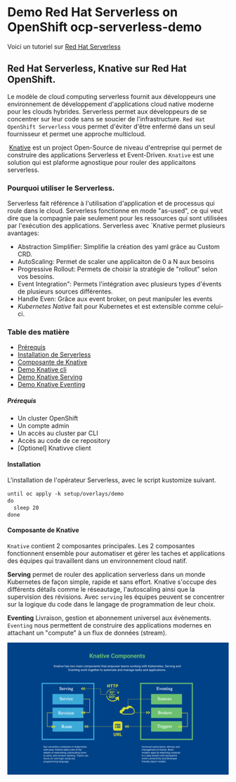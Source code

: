 # Demo Red Hat Serverless on OpenShift ocp-serverless-demo

Voici un tutoriel sur  [Red Hat Serverless](https://www.redhat.com/en/technologies/cloud-computing/openshift/serverless)


## Red Hat Serverless, Knative sur Red Hat OpenShift.

Le modèle de cloud computing serverless fournit aux développeurs une environnement de développement d'applications cloud native moderne pour les clouds hybrides. Serverless permet aux développeurs de se concentrer sur leur code sans se soucier de l'infrastructure. `Red Hat OpenShift Serverless` vous permet d'éviter d'être enfermé dans un seul fournisseur et permet une approche multicloud.

 [Knative](https://knative.dev/docs/) est un project Open-Source de niveau d'entreprise qui permet de construire des applications Serverless et Event-Driven. `Knative` est une solution qui est plaforme agnostique pour rouler des applicaitons serverless.


### Pourquoi utiliser le Serverless.

Serverless fait référence à l'utilisation d'application et de processus qui roule dans le cloud. Serverless fonctionne en mode "as-used", ce qui veut dire que la compagnie paie seulement pour les ressources qui sont utilisées par l'exécution des applications. Serverless avec `Knative permet plusieurs avantages:
* Abstraction Simplifier: Simplifie la création des yaml grâce au Custom CRD.
* AutoScaling: Permet de scaler une applicaiton de 0 a N aux besoins
* Progressive Rollout: Permets de choisir la stratégie de "rollout" selon vos besoins.
* Event Integration": Permets l'intégration avec plusieurs types d'évents de plusieurs sources différentes.
* Handle Even: Grâce aux event broker, on peut manipuler les events
* _Kubernetes Native_ fait pour Kubernetes et est extensible comme celui-ci.


### Table des matière
* [Prérequis](#prérequis)
* [Installation de Serverless](#installation)
* [Composante de Knative](#composante-de-knative)
* [Demo Knative cli](docs/knative-cli-example.md)
* [Demo Knative Serving](docs/knative-serving.md)
* [Demo Knative Eventing](docs/knative-eventing.md)

##### Prérequis
* Un cluster OpenShift
* Un compte admin
* Un accès au cluster par CLI
* Accès au code de ce repository
* [Optionel] Knativve client 


#### Installation

L'installation de l'opérateur Serverless, avec le  script kustomize suivant.
```
until oc apply -k setup/overlays/demo
do
  sleep 20
done
```


#### Composante de Knative

`Knative` contient 2 composantes principales. Les 2 composantes fonctionnent ensemble pour automatiser et gérer les taches et applications des équipes qui travaillent dans un environnement cloud natif.

__Serving__ permet de rouler des application serverless dans un monde Kubernetes de façon simple, rapide et sans effort. Knative s'occupe des différents détails comme le réseautage, l'autoscaling ainsi que la supervision des révisions. Avec `serving` les équipes peuvent se concentrer sur la logique du code dans le langage de programmation de leur choix.

__Eventing__ Livraison, gestion et abonnement universel aux évènements. `Eventing` nous permettent de construire des applications modernes en attachant un "compute" à un flux de données (stream).

![architecture](docs/images/knative-architecture.png)
